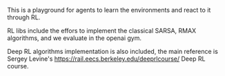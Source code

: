 This is a playground for agents to learn the environments and react to it through RL.


RL libs include the effors to implement the classical SARSA, RMAX algorithms, and we evaluate in the openai gym.

Deep RL algorithms implementation is also included, the main reference is Sergey Levine's https://rail.eecs.berkeley.edu/deeprlcourse/ Deep RL course.

 
